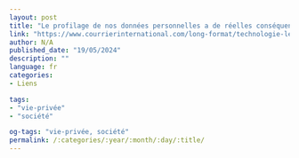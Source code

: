 ```yaml
---
layout: post
title: "Le profilage de nos données personnelles a de réelles conséquences sur nos vies [payant]"
link: "https://www.courrierinternational.com/long-format/technologie-le-profilage-de-nos-donnees-personnelles-a-de-reelles-consequences-sur-nos-vies"
author: N/A
published_date: "19/05/2024"
description: ""
language: fr
categories:
- Liens

tags:
- "vie-privée"
- "société"

og-tags: "vie-privée, société"
permalink: /:categories/:year/:month/:day/:title/
---
```

